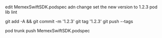 edit MemexSwiftSDK.podspec adn change set the new version to 1.2.3
pod lib lint

git add -A && git commit -m '1.2.3'
git tag '1.2.3'
git push --tags


pod trunk push MemexSwiftSDK.podspec 
